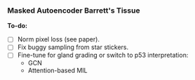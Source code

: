 ### Masked Autoencoder Barrett's Tissue

**To-do:**
* [ ] Norm pixel loss (see paper).
* [ ] Fix buggy sampling from star stickers.
* [ ] Fine-tune for gland grading or switch to p53 interpretation:
  * GCN
  * Attention-based MIL